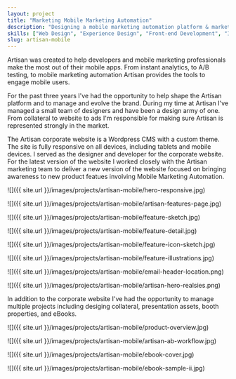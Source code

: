 ```yaml
---
layout: project
title: "Marketing Mobile Marketing Automation"
description: "Designing a mobile marketing automation platform & marketing site."
skills: ["Web Design", "Experience Design", "Front-end Development", "Illustration", "Wordpress", "Copywriting", "Graphic Design"]
slug: artisan-mobile
---
```

Artisan was created to help developers and mobile marketing professionals make the most out of their mobile apps. From instant analytics, to A/B testing, to mobile marketing automation Artisan provides the tools to engage mobile users.

For the past three years I've had the opportunity to help shape the Artisan platform and to manage and evolve the brand. During my time at Artisan I've managed a small team of designers and have been a design army of one. From collateral to website to ads I'm responsible for making sure Artisan is represented strongly in the market.

The Artisan corporate website is a Wordpress CMS with a custom theme. The site is fully responsive on all devices, including tablets and mobile devices. I served as the designer and developer for the corporate website. For the latest version of the website I worked closely with the Artisan marketing team to deliver a new version of the website focused on bringing awareness to new product featues involving Mobile Marketing Automation.

![]({{ site.url }}/images/projects/artisan-mobile/hero-responsive.jpg)

![]({{ site.url }}/images/projects/artisan-mobile/artisan-features-page.jpg)

![]({{ site.url }}/images/projects/artisan-mobile/feature-sketch.jpg)

![]({{ site.url }}/images/projects/artisan-mobile/feature-detail.jpg)

![]({{ site.url }}/images/projects/artisan-mobile/feature-icon-sketch.jpg)

![]({{ site.url }}/images/projects/artisan-mobile/feature-illustrations.jpg)

![]({{ site.url }}/images/projects/artisan-mobile/email-header-location.png)

![]({{ site.url }}/images/projects/artisan-mobile/artisan-hero-realsies.png)

In addition to the corporate website I've had the opportunity to manage multiple projects including desiging collateral, presentation assets, booth properties, and eBooks.

![]({{ site.url }}/images/projects/artisan-mobile/product-overview.jpg)

![]({{ site.url }}/images/projects/artisan-mobile/artisan-ab-workflow.jpg)

![]({{ site.url }}/images/projects/artisan-mobile/ebook-cover.jpg)

![]({{ site.url }}/images/projects/artisan-mobile/ebook-sample-ii.jpg)